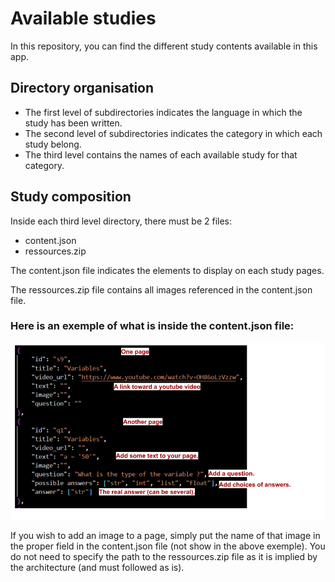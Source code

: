 # Available studies

In this repository, you can find the different study contents available in this app.

## Directory organisation
* The first level of subdirectories indicates the language in which the study has been written.
* The second level of subdirectories indicates the category in which each study belong.
* The third level contains the names of each available study for that category.

## Study composition
Inside each third level directory, there must be 2 files:
* content.json
* ressources.zip

The content.json file indicates the elements to display on each study pages.

The ressources.zip file contains all images referenced in the content.json file.

### Here is an exemple of what is inside the content.json file:
![alt text](content_example.png "Title")

If you wish to add an image to a page, simply put the name of that image in the proper field in the content.json file (not show in the above exemple). You do not need to specify the path to the ressources.zip file as it is implied by the architecture (and must followed as is).